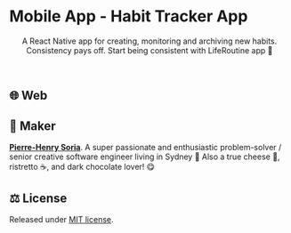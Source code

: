 # Mobile App - Habit Tracker App

<p align="center">
  A React Native app for creating, monitoring and archiving new habits.<br />
  Consistency pays off. Start being consistent with LifeRoutine app 💪
</p>

<br />

## :globe_with_meridians: Web

<!-- TODO: add screenshot here -->


## 🎉 Maker

**[Pierre-Henry Soria](https://ph7.me)**. A super passionate and enthusiastic problem-solver / senior creative software engineer living in Sydney 🦘 Also a true cheese 🧀, ristretto ☕️, and dark chocolate lover! 😋


## ⚖️ License

Released under [MIT license](https://opensource.org/license/mit/).

